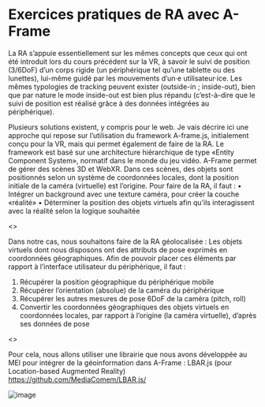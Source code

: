 # Exercices pratiques de RA avec A-Frame

La RA s’appuie essentiellement sur les mêmes concepts que ceux qui ont été introduit lors du cours précédent sur la VR, à savoir le suivi de position (3/6DoF) d’un corps rigide (un périphérique tel qu’une tablette ou des lunettes), lui-même guidé par les mouvements d’un·e utilisateur·ice. Les mêmes typologies de tracking peuvent exister (outside-in ; inside-out), bien que par nature le mode inside-out est bien plus répandu (c’est-à-dire que le suivi de position est réalisé grâce à des données intégrées au périphérique). 

Plusieurs solutions existent, y compris pour le web. Je vais décrire ici une approche qui repose sur l’utilisation du framework A-frame.js, initialement conçu pour la VR, mais qui permet également de faire de la RA. Le framework est basé sur une architecture hiérarchique de type «Entity Component System», normatif dans le monde du jeu vidéo. A-Frame permet de gérer des scènes 3D et WebXR. Dans ces scènes, des objets sont positionnés selon un système de coordonnées locales, dont la position initiale de la caméra (virtuelle) est l’origine. Pour faire de la RA, il faut : 
•	Intégrer un background avec une texture caméra, pour créer la couche «réalité»
•	Déterminer la position des objets virtuels afin qu’ils interagissent avec la réalité selon la logique souhaitée

<>

Dans notre cas, nous souhaitons faire de la RA géolocalisée : Les objets virtuels dont nous disposons ont des attributs de pose exprimés en coordonnées géographiques. Afin de pouvoir placer ces éléments par rapport à l’interface utilisateur du périphérique, il faut :
1.	Récupérer la position géographique du périphérique mobile 
2.	Récupérer l’orientation (absolue) de la caméra du périphérique
3.	Récupérer les autres mesures de pose 6DoF de la caméra (pitch, roll)
4.	Convertir les coordonnées géographiques des objets virtuels en coordonnées locales, par rapport à l’origine (la caméra virtuelle), d’après ses données de pose 

<>

Pour cela, nous allons utiliser une librairie que nous avons développée au MEI pour intégrer de la géoinformation dans A-Frame : LBAR.js (pour Location-based Augmented Reality) <https://github.com/MediaComem/LBAR.js/>

![image](https://github.com/MediaComem/SIC1/assets/16796103/dd8389f5-ead1-4b55-afc6-3b7ad17976b1)
